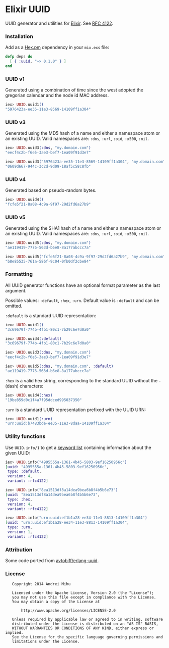 Elixir UUID
===========

UUID generator and utilities for [Elixir](http://elixir-lang.org/). See [RFC 4122](http://www.ietf.org/rfc/rfc4122.txt).

### Installation

Add as a [Hex.pm](https://hex.pm/) dependency in your `mix.exs` file:
```elixir
defp deps do
  [ { :uuid, "~> 0.1.0" } ]
end
```

### UUID v1

Generated using a combination of time since the west adopted the gregorian calendar and the node id MAC address.

```elixir
iex> UUID.uuid1()
"5976423a-ee35-11e3-8569-14109ff1a304"
```

### UUID v3

Generated using the MD5 hash of a name and either a namespace atom or an existing UUID. Valid namespaces are: `:dns`, `:url`, `:oid`, `:x500`, `:nil`.

```elixir
iex> UUID.uuid3(:dns, "my.domain.com")
"eecf4c2b-f6e5-3ae3-bef7-1ea09f91d3e7"

iex> UUID.uuid3("5976423a-ee35-11e3-8569-14109ff1a304", "my.domain.com")
"0609d667-944c-3c2d-9d09-18af5c58c8fb"
```

### UUID v4

Generated based on pseudo-random bytes.

```elixir
iex> UUID.uuid4()
"fcfe5f21-8a08-4c9a-9f97-29d2fd6a27b9"
```

### UUID v5

Generated using the SHA1 hash of a name and either a namespace atom or an existing UUID. Valid namespaces are: `:dns`, `:url`, `:oid`, `:x500`, `:nil`.

```elixir
iex> UUID.uuid5(:dns, "my.domain.com")
"ae119419-7776-563d-b6e8-8a177abccc7a"

iex> UUID.uuid5("fcfe5f21-8a08-4c9a-9f97-29d2fd6a27b9", "my.domain.com")
"b8e85535-761a-586f-9c04-0fb0df2cbe84"
```

### Formatting

All UUID generator functions have an optional format parameter as the last argument.

Possible values: `:default`, `:hex`, `:urn`. Default value is `:default` and can be omitted.

`:default` is a standard UUID representation:
```elixir
iex> UUID.uuid1()
"3c69679f-774b-4fb1-80c1-7b29c6e7d0a0"

iex> UUID.uuid4(:default)
"3c69679f-774b-4fb1-80c1-7b29c6e7d0a0"

iex> UUID.uuid3(:dns, "my.domain.com")
"eecf4c2b-f6e5-3ae3-bef7-1ea09f91d3e7"

iex> UUID.uuid5(:dns, "my.domain.com", :default)
"ae119419-7776-563d-b6e8-8a177abccc7a"
```

`:hex` is a valid hex string, corresponding to the standard UUID without the `-` (dash) characters:
```elixir
iex> UUID.uuid4(:hex)
"19be859d0c1f4a7f95ddced995037350"
```

`:urn` is a standard UUID representation prefixed with the UUID URN:
```elixir
iex> UUID.uuid1(:urn)
"urn:uuid:b7483bde-ee35-11e3-8daa-14109ff1a304"
```

### Utility functions

Use `UUID.info/1` to get a [keyword list](http://elixir-lang.org/getting_started/7.html#toc_1) containing information about the given UUID:
```elixir
iex> UUID.info("4995555a-1361-4b45-5803-9ef16250956c")
[uuid: "4995555a-1361-4b45-5803-9ef16250956c",
 type: :default,
 version: 4,
 variant: :rfc4122]

iex> UUID.info("8ea1513df8a14dea9bea6b8f4b5b6e73")
[uuid: "8ea1513df8a14dea9bea6b8f4b5b6e73",
 type: :hex,
 version: 4,
 variant: :rfc4122]

iex> UUID.info("urn:uuid:ef1b1a28-ee34-11e3-8813-14109ff1a304")
[uuid: "urn:uuid:ef1b1a28-ee34-11e3-8813-14109ff1a304",
 type: :urn,
 version: 1,
 variant: :rfc4122]
```

### Attribution

Some code ported from [avtobiff/erlang-uuid](https://github.com/avtobiff/erlang-uuid).

### License

```
   Copyright 2014 Andrei Mihu

   Licensed under the Apache License, Version 2.0 (the "License");
   you may not use this file except in compliance with the License.
   You may obtain a copy of the License at

       http://www.apache.org/licenses/LICENSE-2.0

   Unless required by applicable law or agreed to in writing, software
   distributed under the License is distributed on an "AS IS" BASIS,
   WITHOUT WARRANTIES OR CONDITIONS OF ANY KIND, either express or implied.
   See the License for the specific language governing permissions and
   limitations under the License.
```
